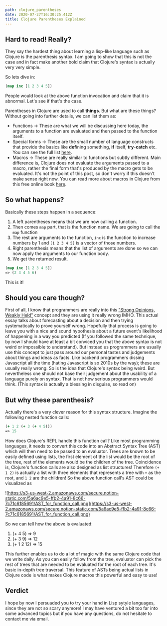 ```yaml
---
path: clojure_parentheses
date: 2020-07-27T16:30:25.412Z
title: Clojure Parentheses Explained
---
```

## Hard to read! Really?

They say the hardest thing about learning a lisp-like language such as Clojure is the parenthesis syntax. I am going to show that this is not the case and in fact make another bold claim that Clojure's syntax is actually very very simple.

So lets dive in:  

```clojure
(map inc [1 2 3 4 5])
```

People would look at the above function invocation and claim that it is abnormal.  Let's see if that's the case. 

Parentheses in Clojure are used to call **things**. But what are these things? Without going into further details, we can list them as:

- Functions → These are what we will be discussing here today, the arguments to a function are evaluated and then passed to the function itself.
- Special forms → These are the small number of language constructs that provide the basics like **def**ining something, **if** itself, **try**-**catch** etc. You can see the full list [here](https://clojure.org/reference/special_forms).
- Macros → These are really similar to functions but subtly different. Main difference is, Clojure does not evaluate the arguments passed to a macro, rather the final form that's produced by the macro gets to be evaluated. It's not the point of this post, so don't worry if this doesn't make sense right now. You can read more about macros in Clojure from this free online book [here](https://www.braveclojure.com/read-and-eval/).

## So what happens?

Basically these steps happen in a sequence: 

1. A left parentheses means that we are now calling a function. 
2. Then comes `map` part, that is the function name. We are going to call the `map` function
3. The rest are arguments to the function, `inc` is the function to increase numbers by 1 and `[1 2 3 4 5]` is a vector of those numbers.
4. Right parenthesis means that the list of arguments are done so we can now apply the arguments to our function body. 
5. We get the returned result.

```clojure
(map inc [1 2 3 4 5])
=> (2 3 4 5 6)
```

This is it!

## Should you care though?

First of all, I know that programmers are really into this ["Strong Opinions, Weakly Held"](https://www.saffo.com/02008/07/26/strong-opinions-weakly-held/) concept and they are using it really wrong IMHO. This actual essay talks about forecasting about a  decision and then trying systematically to prove yourself wrong. Hopefully that process is going to leave you with a nice and sound hypothesis about a future event's likelihood of happening in a way you predicted (If you followed the same technique, by now I should have at least a bit conviced you that the above syntax is not weird or impossible to understand). But instead us programmers are usually use this concept to just pass around our personal tastes and judgements about things and ideas as facts. Like backend programmers dissing Javascript all the time (hating Javascript is so 2010s by the way); these are usually really wrong. So is the idea that Clojure's syntax being weird. But nevertheless one should not base their judgement about the usability of a language purely on syntax. That is not how serious programmers would think. (This syntax is actually a blessing in disguise, so read on)

## But why these parenthesis?

Actually there's a very clever reason for this syntax structure. Imagine the following nested function calls: 

```clojure
(+ 1 2 (+ 3 (+ 4 5)))
=> 15
```

How does Clojure's REPL handle this function call? Like most programming languages, it needs to convert this code into an Abstract Syntax Tree (AST) which will then need to be passed to an evaluator. Trees are known to be easily defined using lists, the first element of the list would be the root of the tree, rest of the elements would be the children of the tree. Coincidence is, Clojure's function calls are also designed as list structures! Therefore `(+ 1 2)` is actually a list with three elements that represents a tree with `+` as the root, and `1 2` are the children! So the above function call's AST could be visualized as 

![https://s3-us-west-2.amazonaws.com/secure.notion-static.com/5a6ac9e5-ffb2-4a91-8c66-7c71c6185691/AST_for_function_call.png](https://s3-us-west-2.amazonaws.com/secure.notion-static.com/5a6ac9e5-ffb2-4a91-8c66-7c71c6185691/AST_for_function_call.png)

So we can tell how the above is evaluated: 

1. (+ 4 5) ⇒ 9
2. (+ 3 9) ⇒ 12
3. (+ 1 2 12) ⇒ 15

This further enables us to do a lot of magic with the same Clojure code that we write daily. As you can easily follow from the tree, evaluator can pick the rest of trees that are needed to be evaluated for the root of each tree. It's basic in-depth tree traversal. This feature of ASTs being actual lists in Clojure code is what makes Clojure macros this powerful and easy to use! 

## Verdict

I hope by now I persuaded you to try your hand in Lisp sytyle languages, since they are not so scary anymore! I may have ventured a bit too far into some advanced topics but if you have any questions, do not hesitate to contact me via email.
